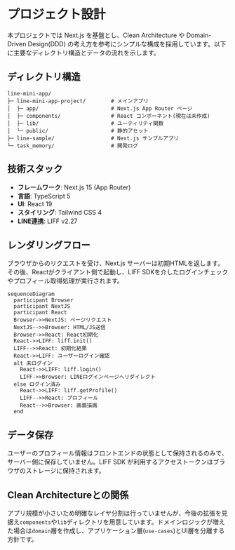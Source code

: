 # プロジェクト設計

本プロジェクトでは Next.js を基盤とし、Clean Architecture や Domain-Driven Design(DDD) の考え方を参考にシンプルな構成を採用しています。以下に主要なディレクトリ構造とデータの流れを示します。

## ディレクトリ構造
```
line-mini-app/
├─ line-mini-app-project/        # メインアプリ
│  ├─ app/                       # Next.js App Router ページ
│  ├─ components/                # React コンポーネント(現在は未作成)
│  ├─ lib/                       # ユーティリティ関数
│  └─ public/                    # 静的アセット
├─ line-sample/                  # Next.js サンプルアプリ
└─ task_memory/                  # 開発ログ
```

## 技術スタック
- **フレームワーク**: Next.js 15 (App Router)
- **言語**: TypeScript 5
- **UI**: React 19
- **スタイリング**: Tailwind CSS 4
- **LINE連携**: LIFF v2.27

## レンダリングフロー
ブラウザからのリクエストを受け、Next.js サーバーは初期HTMLを返します。その後、Reactがクライアント側で起動し、LIFF SDKを介したログインチェックやプロフィール取得処理が実行されます。

```mermaid
sequenceDiagram
  participant Browser
  participant NextJS
  participant React
  Browser->>NextJS: ページリクエスト
  NextJS-->>Browser: HTML/JS送信
  Browser->>React: React初期化
  React->>LIFF: liff.init()
  LIFF-->>React: 初期化結果
  React->>LIFF: ユーザーログイン確認
  alt 未ログイン
    React->>LIFF: liff.login()
    LIFF->>Browser: LINEログインページへリダイレクト
  else ログイン済み
    React->>LIFF: liff.getProfile()
    LIFF-->>React: プロフィール
    React-->>Browser: 画面描画
  end
```

## データ保存
ユーザーのプロフィール情報はフロントエンドの状態として保持されるのみで、サーバー側に保存していません。LIFF SDK が利用するアクセストークンはブラウザのストレージに保持されます。

## Clean Architectureとの関係
アプリ規模が小さいため明確なレイヤ分割は行っていませんが、今後の拡張を見据え`components`や`lib`ディレクトリを用意しています。ドメインロジックが増えた場合は`domain`層を作成し、アプリケーション層(`use-cases`)とUI層を分離する方針です。
